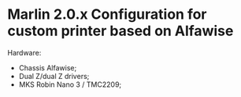 Marlin 2.0.x Configuration for custom printer based on Alfawise
=====

Hardware:
- Chassis Alfawise;
- Dual Z/dual Z drivers;
- MKS Robin Nano 3 / TMC2209;
